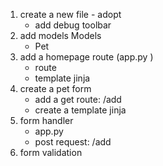 
1. create a new file - adopt
    - add debug toolbar
2. add models Models
    - Pet
3. add a homepage route (app.py )
    - route
    - template jinja
4. create a pet form
    - add a get route: /add
    - create a template jinja
5. form handler
    - app.py
    - post request: /add
6. form validation